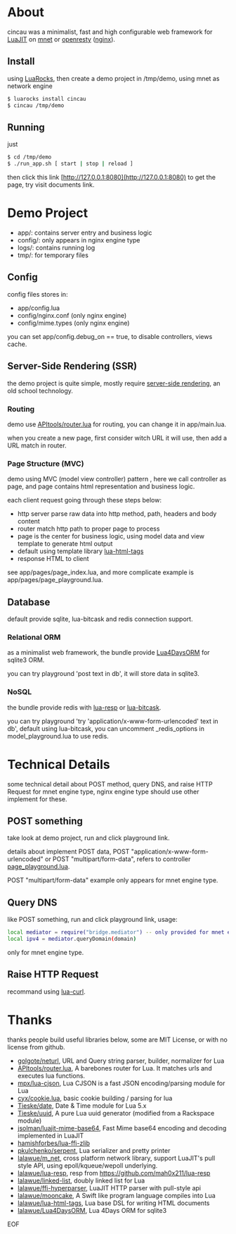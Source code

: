 
# About

cincau was a minimalist, fast and high configurable web framework for [LuaJIT](http://luajit.org) on [mnet](https://github.com/lalawue/m_net) or [openresty](http://openresty.org/cn/) ([nginx](https://www.nginx.com)).

## Install

using [LuaRocks](https://luarocks.org/), then create a demo project in /tmp/demo, using mnet as network engine

```sh
$ luarocks install cincau
$ cincau /tmp/demo
```
## Running

just 

```sh
$ cd /tmp/demo
$ ./run_app.sh [ start | stop | reload ]
```

then click this link [http://127.0.0.1:8080](http://127.0.0.1:8080) to get the page, try visit documents link.

# Demo Project

- app/: contains server entry and business logic
- config/: only appears in nginx engine type
- logs/: contains running log
- tmp/: for temporary files

## Config

config files stores in:

- app/config.lua
- config/nginx.conf (only nginx engine)
- config/mime.types (only nginx engine)

you can set app/config.debug_on == true, to disable controllers, views cache.

## Server-Side Rendering (SSR)

the demo project is quite simple, mostly require [server-side rendering](https://techstacker.com/server-side-rendering-ssr-pros-and-cons/), an old school technology.

### Routing

demo use [APItools/router.lua](https://github.com/APItools/router.lua) for routing, you can change it in app/main.lua.

when you create a new page, first consider witch URL it will use, then add a URL match in router.

### Page Structure (MVC)

demo using MVC (model view controller) pattern , here we call controller as page, and page contains html representation and business logic.

each client request going through these steps below:

- http server parse raw data into http method, path, headers and body content
- router match http path to proper page to process
- page is the center for business logic, using model data and view template to generate html output
- default using template library [lua-html-tags](https://github.com/lalawue/lua-html-tags)
- response HTML to client

see app/pages/page_index.lua, and more complicate example is app/pages/page_playground.lua.

## Database

default provide sqlite, lua-bitcask and redis connection support.

### Relational ORM

as a minimalist web framework, the bundle provide [Lua4DaysORM](https://github.com/lalawue/Lua4DaysORM) for sqlite3 ORM.

you can try playground 'post text in db', it will store data in sqlite3.

### NoSQL

the bundle provide redis with [lua-resp](https://github.com/lalawue/lua-resp) or [lua-bitcask](https://github.com/lalawue/lua-bitcask).

you can try playground 'try 'application/x-www-form-urlencoded' text in db', default using lua-bitcask, you can uncomment _redis_options in model_playground.lua to use redis.

# Technical Details

some technical detail about POST method, query DNS, and raise HTTP Request for mnet engine type, nginx engine type should use other implement for these.

## POST something

take look at demo project, run and click playground link.

details about implement POST data, POST "application/x-www-form-urlencoded" or POST "multipart/form-data", refers to controller [page_playground.lua](https://github.com/lalawue/cincau/blob/master/lua/cincau/scaffold/demo/pages/page_playground.lua).

POST "multipart/form-data" example only appears for mnet engine type.

## Query DNS

like POST something, run and click playground link, usage:

```sh
local mediator = require("bridge.mediator") -- only provided for mnet engine_type
local ipv4 = mediator.queryDomain(domain)
```

only for mnet engine type.

## Raise HTTP Request

recommand using [lua-curl](https://luarocks.org/modules/moteus/lua-curl).

# Thanks

thanks people build useful libraries below, some are MIT License, or with no license from github.

- [golgote/neturl](https://github.com/golgote/neturl), URL and Query string parser, builder, normalizer for Lua
- [APItools/router.lua](https://github.com/APItools/router.lua), A barebones router for Lua. It matches urls and executes lua functions.
- [mpx/lua-cjson](https://github.com/mpx/lua-cjson), Lua CJSON is a fast JSON encoding/parsing module for Lua
- [cyx/cookie.lua](https://github.com/cyx/cookie.lua), basic cookie building / parsing for lua
- [Tieske/date](https://github.com/Tieske/date), Date & Time module for Lua 5.x
- [Tieske/uuid](https://github.com/Tieske/uuid/), A pure Lua uuid generator (modified from a Rackspace module)
- [jsolman/luajit-mime-base64](https://github.com/jsolman/luajit-mime-base64), Fast Mime base64 encoding and decoding implemented in LuaJIT
- [hamishforbes/lua-ffi-zlib](https://github.com/hamishforbes/lua-ffi-zlib)
- [pkulchenko/serpent](https://github.com/pkulchenko/serpent), Lua serializer and pretty printer
- [lalawue/m_net](https://github.com/lalawue/m_net/), cross platform network library, support LuaJIT's pull style API, using epoll/kqueue/wepoll underlying.
- [lalawue/lua-resp](https://github.com/lalawue/lua-resp), resp from https://github.com/mah0x211/lua-resp
- [lalawue/linked-list](https://github.com/lalawue/linked-list.lua), doubly linked list for Lua
- [lalawue/ffi-hyperparser](https://github.com/lalawue/ffi-hyperparser), LuaJIT HTTP parser with pull-style api
- [lalawue/mooncake](https://github.com/lalawue/mooncake), A Swift like program language compiles into Lua
- [lalawue/lua-html-tags](https://github.com/lalawue/lua-html-tags), Lua base DSL for writing HTML documents
- [lalawue/Lua4DaysORM](https://github.com/lalawue/Lua4DaysORM), Lua 4Days ORM for sqlite3

EOF
